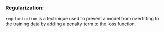 ### Regularization:
```regularization``` is a technique used to prevent a model from overfitting to the training data by adding a penalty term to the loss function.